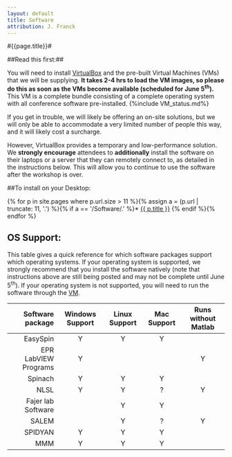 ```yaml
---
layout: default
title: Software
attribution: J. Franck
---
```

#{{page.title}}#

##Read this first:##

You will need to install
[VirtualBox]({{site.baseurl}}/VirtualBox.html) and the pre-built Virtual Machines (VMs) that we will
be supplying.
**It takes 2-4 hrs to load the VM images, so please do this as soon as the VMs become available (scheduled for June 5<sup>th</sup>).**
This VM is a complete bundle consisting of a complete operating system with all conference software pre-installed.
{%include VM_status.md%} 

If you get in trouble, we will likely be offering an on-site solutions, but we will only be able to accommodate a very limited number of people this way, and it will likely cost a surcharge.

However, VirtualBox provides a temporary and low-performance solution. 
We **strongly encourage** attendees to **additionally** install the software on their laptops or a server that they can remotely connect to, as detailed in the instructions below.
This will allow you to continue to use the software after the workshop is over.

##To install on your Desktop:

{% for p in site.pages where p.url.size > 11 %}{% assign a = (p.url | truncate: 11, '.') %}{% if a == '/Software/.' %}* <a class="page-link" href="{{ p.url | prepend: site.baseurl }}">{{ p.title }}</a>
{% endif %}{% endfor %}

## OS Support:

This table gives a quick reference for which software packages support which operating systems.
If your operating system is supported, we strongly recommend that you install the software natively (note that instructions above are still being posted and may not be complete until June 5<sup>th</sup>).
If your operating system is not supported, you will need to run the software through the [VM]({{site.baseurl}}/VirtualBox.html).

Software package | Windows Support | Linux Support | Mac Support | Runs without Matlab|
----------------:|:---------------:|:-------------:|:-----------:|:------------------:|
EasySpin         | Y               | Y             | Y           |                    |
EPR LabVIEW Programs | Y               |               |             | Y                  |
Spinach         | Y               | Y             | Y           |                    |
NLSL         | Y               | Y             | ?           | Y                  |
Fajer lab Software  |                 | Y             | Y           |                    |
SALEM |                 | Y             | ?           | Y                  |
SPIDYAN  | Y               | Y             | Y           |                    |
MMM  | Y               | Y             | Y           |                    |


